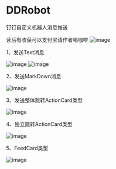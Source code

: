 # DDRobot
钉钉自定义机器人消息推送

读后有收获可以支付宝请作者喝咖啡
![image](https://github.com/Menyoupingxiaoguo/DDRobot/raw/master/OapiRobotTest/other/alipay.jpg)

1、发送Text消息

![image](http://i01.lw.aliimg.com/media/lADPBbCc1ZgiBN3M0M0C6A_744_208.jpg)
![image](http://i01.lw.aliimg.com/media/lADPBbCc1Zgla_vNATzNA5w_924_316.jpg)

2、发送MarkDown消息

![image](http://i01.lw.aliimg.com/media/lALPBbCc1ZhOdgrNAmrNBCA_1056_618.png)

3、发送整体跳转ActionCard类型

![image](https://img.alicdn.com/tfs/TB1nhWCiBfH8KJjy1XbXXbLdXXa-547-379.png)

4、独立跳转ActionCard类型

![image](https://img.alicdn.com/top/i1/LB1GgOFQVXXXXXnaXXXXXXXXXXX)

5、FeedCard类型

![image](https://img.alicdn.com/top/i1/LB1R2evQVXXXXXDapXXXXXXXXXX)
